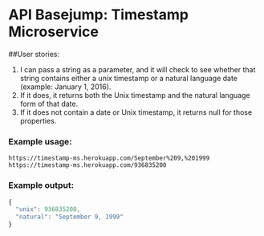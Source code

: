 # API Basejump: Timestamp Microservice

##User stories:
1. I can pass a string as a parameter, and it will check to see whether that string contains either a unix timestamp or a natural language date (example: January 1, 2016).
2. If it does, it returns both the Unix timestamp and the natural language form of that date.
3. If it does not contain a date or Unix timestamp, it returns null for those properties.

### Example usage:
```text
https://timestamp-ms.herokuapp.com/September%209,%201999
https://timestamp-ms.herokuapp.com/936835200
```

### Example output:
```js
{
  "unix": 936835200,
  "natural": "September 9, 1999"
}
```

